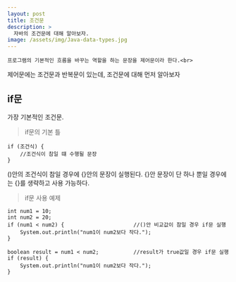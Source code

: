 ```yaml
---
layout: post
title: 조건문
description: >
  자바의 조건문에 대해 알아보자.
image: /assets/img/Java-data-types.jpg
---
```

    프로그램의 기본적인 흐름을 바꾸는 역할을 하는 문장을 제어문이라 한다.<br>
 제어문에는 조건문과 반복문이 있는데, 조건문에 대해 먼저 알아보자


## if문
 가장 기본적인 조건문. <br>
 >if문의 기본 틀
 ~~~
 if (조건식) {
     //조건식이 참일 떄 수행될 문장
 }
~~~
()안의 조건식이 참일 경우에 {}안의 문장이 실행된다.
{}안 문장이 단 하나 뿐일 경우에는 {}를 생략하고 사용 가능하다.

>if문 사용 예제
~~~
int num1 = 10;
int num2 = 20;
if (num1 < num2) {                      //()안 비교값이 참일 경우 if문 실행
    System.out.println("num1이 num2보다 작다.");
}

boolean result = num1 < num2;           //result가 true값일 경우 if문 실행
if (result) {
    System.out.println("num1이 num2보다 작다.");
}
~~~